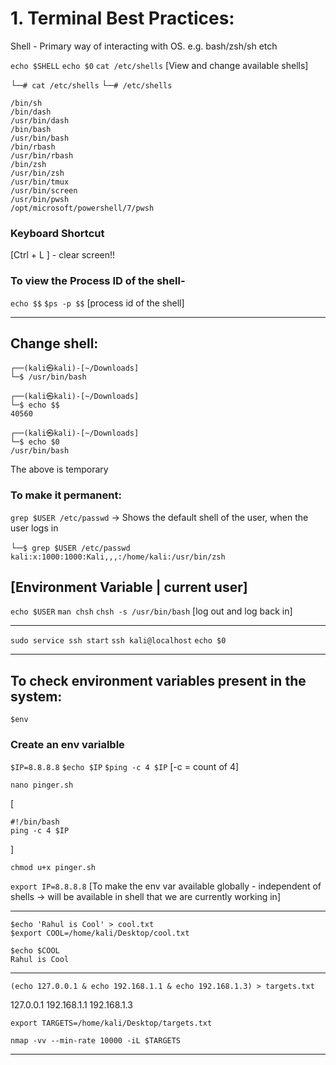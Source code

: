 # 1. Terminal Best Practices:

Shell - Primary way of interacting with OS.
e.g. bash/zsh/sh etch

`echo $SHELL`
`echo $0`
`cat /etc/shells` [View and change available shells]

└─`# cat /etc/shells`
└─`# /etc/shells`

```
/bin/sh
/bin/dash
/usr/bin/dash
/bin/bash
/usr/bin/bash
/bin/rbash
/usr/bin/rbash
/bin/zsh
/usr/bin/zsh
/usr/bin/tmux
/usr/bin/screen
/usr/bin/pwsh
/opt/microsoft/powershell/7/pwsh
```

### Keyboard Shortcut
[Ctrl + L ] - clear screen!!

### To view the Process ID of the shell-

`echo $$`
`$ps -p $$` [process id of the shell]

--------------------------------------------

## Change shell:

```
┌──(kali㉿kali)-[~/Downloads]
└─$ /usr/bin/bash

┌──(kali㉿kali)-[~/Downloads]
└─$ echo $$
40560

┌──(kali㉿kali)-[~/Downloads]
└─$ echo $0
/usr/bin/bash
```

The above is temporary

### To make it permanent:

`grep $USER /etc/passwd` 
-> Shows the default shell of the user, when the user logs in

└─```$ grep $USER /etc/passwd
kali:x:1000:1000:Kali,,,:/home/kali:/usr/bin/zsh```

[Environment Variable | current user]
----------------------------------------------

`echo $USER` 
`man chsh`
`chsh -s /usr/bin/bash` [log out and log back in]

----------------------------------------------
`sudo service ssh start`
`ssh kali@localhost`
`echo $0`

----------------------------------------------
## To check environment variables present in the system:
`$env`

### Create an env varialble

`$IP=8.8.8.8`
`$echo $IP`
`$ping -c 4 $IP` [-c = count of 4]


`nano pinger.sh`

[
```
#!/bin/bash
ping -c 4 $IP
```

]

`chmod u+x pinger.sh`

`export IP=8.8.8.8`
[To make the env var available globally - independent of shells -> will be available in shell that we are currently working in]

----------------------------------------------

```
$echo 'Rahul is Cool' > cool.txt
$export COOL=/home/kali/Desktop/cool.txt

$echo $COOL
Rahul is Cool
```

----------------------------------------------
`(echo 127.0.0.1 & echo 192.168.1.1 & echo 192.168.1.3) > targets.txt`

127.0.0.1
192.168.1.1
192.168.1.3

`export TARGETS=/home/kali/Desktop/targets.txt`

`nmap -vv --min-rate 10000 -iL $TARGETS`

----------------------------------------------
